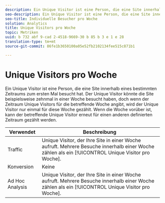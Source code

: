 ```yaml
---
description: Ein Unique Visitor ist eine Person, die eine Site innerhalb eines bestimmten Zeitraums zum ersten Mal besucht hat. Der Unique Visitor könnte die Site beispielsweise zehnmal in einer Woche besucht haben, doch wenn der Zeitraum Unique Visitors für die betreffende Woche angibt, wird der Unique Visitor nur einmal für diese Woche gezählt. Wenn die Woche vorüber ist, kann der betreffende Unique Visitor erneut für einen anderen definierten Zeitraum gezählt werden.
seo-description: Ein Unique Visitor ist eine Person, die eine Site innerhalb eines bestimmten Zeitraums zum ersten Mal besucht hat. Der Unique Visitor könnte die Site beispielsweise zehnmal in einer Woche besucht haben, doch wenn der Zeitraum Unique Visitors für die betreffende Woche angibt, wird der Unique Visitor nur einmal für diese Woche gezählt. Wenn die Woche vorüber ist, kann der betreffende individuelle Besucher erneut für einen anderen definierten Zeitraum gezählt werden.
seo-title: Individuelle Besucher pro Woche
solution: Analytics
title: Unique Visitors pro Woche
topic: Metriken
uuid: b 732 abf 9-cad 2-4518-9669-30 b 85 b 3 e 1 e 28
translation-type: tm+mt
source-git-commit: 86fe1b3650100a05e52fb2102134fee515c871b1

---
```



# Unique Visitors pro Woche

Ein Unique Visitor ist eine Person, die eine Site innerhalb eines bestimmten Zeitraums zum ersten Mal besucht hat. Der Unique Visitor könnte die Site beispielsweise zehnmal in einer Woche besucht haben, doch wenn der Zeitraum Unique Visitors für die betreffende Woche angibt, wird der Unique Visitor nur einmal für diese Woche gezählt. Wenn die Woche vorüber ist, kann der betreffende Unique Visitor erneut für einen anderen definierten Zeitraum gezählt werden.

| Verwendet | Beschreibung |
|---|---|
| Traffic | Unique Visitor, der Ihre Site in einer Woche aufruft. Mehrere Besuche innerhalb einer Woche zählen als ein [!UICONTROL Unique Visitor pro Woche]. |
| Konversion | Keine |
| Ad Hoc Analysis | Unique Visitor, der Ihre Site in einer Woche aufruft. Mehrere Besuche innerhalb einer Woche zählen als ein [!UICONTROL Unique Visitor pro Woche]. |

